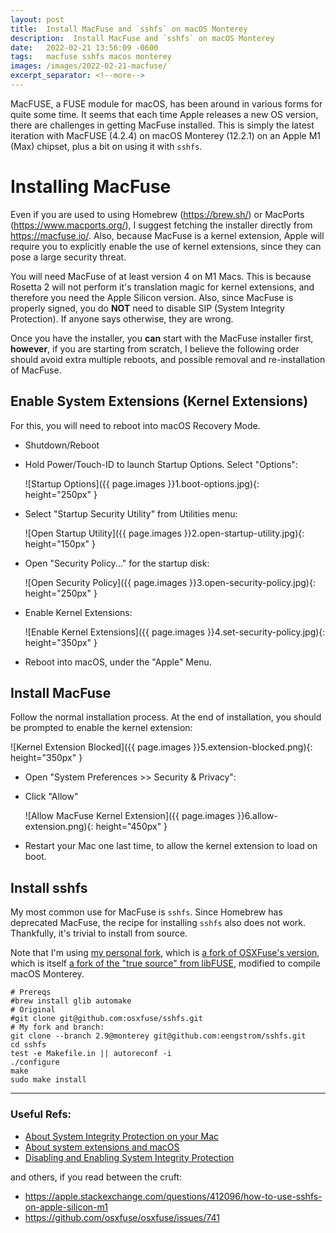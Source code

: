 ```yaml
---
layout: post
title:  Install MacFuse and `sshfs` on macOS Monterey
description:  Install MacFuse and `sshfs` on macOS Monterey
date:   2022-02-21 13:56:09 -0600
tags:   macfuse sshfs macos monterey
images: /images/2022-02-21-macfuse/
excerpt_separator: <!--more-->
---
```


MacFUSE, a FUSE module for macOS, has been around in various forms for quite some time.  It seems that each time Apple releases a new OS version, there are challenges in getting MacFuse installed.  This is simply the latest iteration with MacFUSE (4.2.4) on macOS Monterey (12.2.1) on an Apple M1 (Max) chipset, plus a bit on using it with `sshfs`.

<!--more-->

# Installing MacFuse

Even if you are used to using Homebrew (https://brew.sh/) or MacPorts (https://www.macports.org/), I suggest fetching the installer directly from https://macfuse.io/.  Also, because MacFuse is a kernel extension, Apple will require you to explicitly enable the use of kernel extensions, since they can pose a large security threat.

You will need MacFuse of at least version 4 on M1 Macs. This is because Rosetta 2 will not perform it's translation magic for kernel extensions, and therefore you need the Apple Silicon version.  Also, since MacFuse is properly signed, you do **NOT** need to disable SIP (System Integrity Protection).  If anyone says otherwise, they are wrong.

Once you have the installer, you **can** start with the MacFuse installer first, **however**, if you are starting from scratch, I believe the following order should avoid extra multiple reboots, and possible removal and re-installation of MacFuse.

## Enable System Extensions (Kernel Extensions)

For this, you will need to reboot into macOS Recovery Mode.

* Shutdown/Reboot
* Hold Power/Touch-ID to launch Startup Options.  Select "Options":

  ![Startup Options]({{ page.images }}1.boot-options.jpg){: height="250px" }

* Select "Startup Security Utility" from Utilities menu:

  ![Open Startup Utility]({{ page.images }}2.open-startup-utility.jpg){: height="150px" }

* Open "Security Policy..." for the startup disk:

  ![Open Security Policy]({{ page.images }}3.open-security-policy.jpg){: height="250px" }

* Enable Kernel Extensions:

  ![Enable Kernel Extensions]({{ page.images }}4.set-security-policy.jpg){: height="350px" }

* Reboot into macOS, under the "Apple" Menu.

## Install MacFuse

Follow the normal installation process.  At the end of installation, you should be prompted to enable the kernel extension:

  ![Kernel Extension Blocked]({{ page.images }}5.extension-blocked.png){: height="350px" }

* Open "System Preferences >> Security & Privacy":
* Click "Allow"

  ![Allow MacFuse Kernel Extension]({{ page.images }}6.allow-extension.png){: height="450px" }

* Restart your Mac one last time, to allow the kernel extension to load on boot.

## Install sshfs

My most common use for MacFuse is `sshfs`.  Since Homebrew has deprecated MacFuse, the recipe for installing `sshfs` also does not work.  Thankfully, it's trivial to install from source.

Note that I'm using [my personal fork](https://github.com/eengstrom/sshfs),
which is [a fork of OSXFuse's version](https://github.com/osxfuse/sshfs),
which is itself [a fork of the "true source" from libFUSE](https://github.com/libfuse/sshfs),
modified to compile macOS Monterey.

```
# Prereqs
#brew install glib automake
# Original
#git clone git@github.com:osxfuse/sshfs.git
# My fork and branch:
git clone --branch 2.9@monterey git@github.com:eengstrom/sshfs.git
cd sshfs
test -e Makefile.in || autoreconf -i
./configure
make
sudo make install
```

----

### Useful Refs:

 * [About System Integrity Protection on your Mac](https://support.apple.com/en-us/HT204899)
 * [About system extensions and macOS](https://support.apple.com/en-us/HT210999)
 * [Disabling and Enabling System Integrity Protection](https://developer.apple.com/documentation/security/disabling_and_enabling_system_integrity_protection)

and others, if you read between the cruft:

 * https://apple.stackexchange.com/questions/412096/how-to-use-sshfs-on-apple-silicon-m1
 * https://github.com/osxfuse/osxfuse/issues/741

